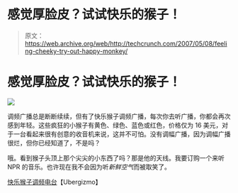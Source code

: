 # 感觉厚脸皮？试试快乐的猴子！

> 原文：<https://web.archive.org/web/http://techcrunch.com/2007/05/08/feeling-cheeky-try-out-happy-monkey/>

# 感觉厚脸皮？试试快乐的猴子！

![](img/95144f25702ef137e00b112932ac483a.png)

调频广播总是断断续续，但有了快乐猴子调频广播，每次你去听广播，你都会再次感到年轻。这些疯狂的小猴子有黄色、绿色、蓝色或红色，价格仅为 16 美元，对于一台看起来很有创意的收音机来说，这并不可怕。没有调幅广播，因为调幅广播很烂，但你已经知道了，不是吗？

哦。看到猴子头顶上那个尖尖的小东西了吗？那是他的天线。我要订购一个来听 NPR 的音乐。也许现在我不会因为听*新鲜空气*而被取笑了。

[快乐猴子调频电台](https://web.archive.org/web/20130628164111/http://www.ubergizmo.com/15/archives/2007/05/happy_monkey_fm_radio.html)【Ubergizmo】